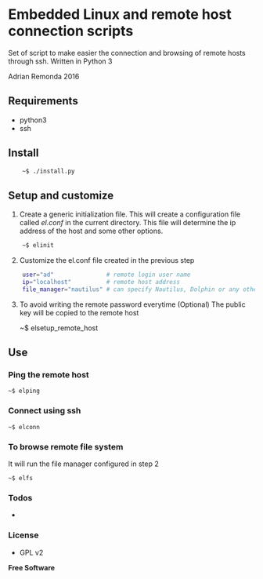 # Embedded Linux and remote host connection scripts
Set of script to make easier the connection and browsing of remote hosts through ssh.
Written in Python 3

Adrian Remonda 2016

## Requirements

* python3
* ssh

## Install

```sh
    ~$ ./install.py
```

## Setup and customize
1. Create a generic initialization file. This will create a configuration file called _el.conf_ in the current directory. This file will determine the ip address of the host and some other options.

```sh
    ~$ elinit
```
    
2. Customize the el.conf file created in the previous step
```sh
    user="ad"               # remote login user name
    ip="localhost"          # remote host address
    file_manager="nautilus" # can specify Nautilus, Dolphin or any other
```

3.  To avoid writing the remote password everytime (Optional)
    The public key will be copied to the remote host
    
    ~$ elsetup_remote_host
    
## Use
### Ping the remote host

    ~$ elping

### Connect using ssh

    ~$ elconn
    
### To browse remote file system 
It will run the file manager configured in step 2

    ~$ elfs
    
### Todos

 -
 
### License

-   GPL v2

**Free Software**

